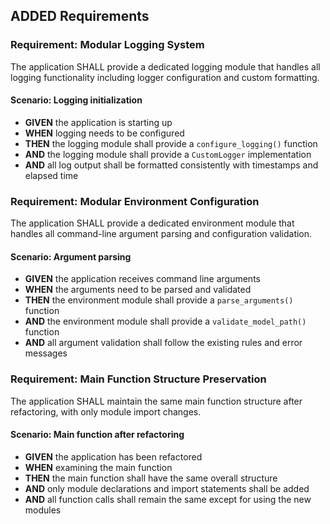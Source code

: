 ## ADDED Requirements
### Requirement: Modular Logging System
The application SHALL provide a dedicated logging module that handles all logging functionality including logger configuration and custom formatting.

#### Scenario: Logging initialization
- **GIVEN** the application is starting up
- **WHEN** logging needs to be configured
- **THEN** the logging module shall provide a `configure_logging()` function
- **AND** the logging module shall provide a `CustomLogger` implementation
- **AND** all log output shall be formatted consistently with timestamps and elapsed time

### Requirement: Modular Environment Configuration
The application SHALL provide a dedicated environment module that handles all command-line argument parsing and configuration validation.

#### Scenario: Argument parsing
- **GIVEN** the application receives command line arguments
- **WHEN** the arguments need to be parsed and validated
- **THEN** the environment module shall provide a `parse_arguments()` function
- **AND** the environment module shall provide a `validate_model_path()` function
- **AND** all argument validation shall follow the existing rules and error messages

### Requirement: Main Function Structure Preservation
The application SHALL maintain the same main function structure after refactoring, with only module import changes.

#### Scenario: Main function after refactoring
- **GIVEN** the application has been refactored
- **WHEN** examining the main function
- **THEN** the main function shall have the same overall structure
- **AND** only module declarations and import statements shall be added
- **AND** all function calls shall remain the same except for using the new modules